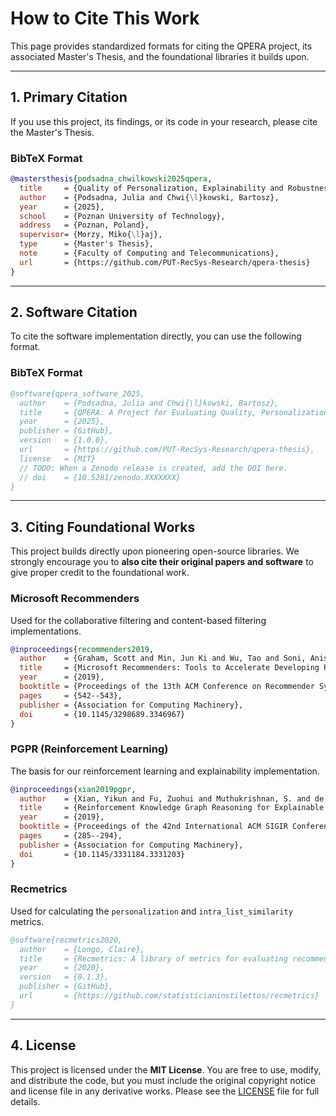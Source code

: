 # How to Cite This Work

This page provides standardized formats for citing the QPERA project, its associated Master's Thesis, and the foundational libraries it builds upon.

---

## 1. Primary Citation

If you use this project, its findings, or its code in your research, please cite the Master's Thesis.

### BibTeX Format

```bibtex
@mastersthesis{podsadna_chwilkowski2025qpera,
  title     = {Quality of Personalization, Explainability and Robustness of Recommendation Algorithms},
  author    = {Podsadna, Julia and Chwi{\l}kowski, Bartosz},
  year      = {2025},
  school    = {Poznan University of Technology},
  address   = {Poznan, Poland},
  supervisor= {Morzy, Miko{\l}aj},
  type      = {Master's Thesis},
  note      = {Faculty of Computing and Telecommunications},
  url       = {https://github.com/PUT-RecSys-Research/qpera-thesis}
}
```

---

## 2. Software Citation

To cite the software implementation directly, you can use the following format.

### BibTeX Format

```bibtex
@software{qpera_software_2025,
  author    = {Podsadna, Julia and Chwi{\l}kowski, Bartosz},
  title     = {QPERA: A Project for Evaluating Quality, Personalization, Explainability, and Robustness of Recommendation Algorithms},
  year      = {2025},
  publisher = {GitHub},
  version   = {1.0.0},
  url       = {https://github.com/PUT-RecSys-Research/qpera-thesis},
  license   = {MIT}
  // TODO: When a Zenodo release is created, add the DOI here.
  // doi    = {10.5281/zenodo.XXXXXXX}
}
```

---

## 3. Citing Foundational Works

This project builds directly upon pioneering open-source libraries. We strongly encourage you to **also cite their original papers and software** to give proper credit to the foundational work.

### Microsoft Recommenders

Used for the collaborative filtering and content-based filtering implementations.

```bibtex
@inproceedings{recommenders2019,
  author    = {Graham, Scott and Min, Jun Ki and Wu, Tao and Soni, Anish},
  title     = {Microsoft Recommenders: Tools to Accelerate Developing Recommender Systems},
  year      = {2019},
  booktitle = {Proceedings of the 13th ACM Conference on Recommender Systems (RecSys '19)},
  pages     = {542--543},
  publisher = {Association for Computing Machinery},
  doi       = {10.1145/3298689.3346967}
}
```

### PGPR (Reinforcement Learning)

The basis for our reinforcement learning and explainability implementation.

```bibtex
@inproceedings{xian2019pgpr,
  author    = {Xian, Yikun and Fu, Zuohui and Muthukrishnan, S. and de Melo, Gerard and Zhang, Yongfeng},
  title     = {Reinforcement Knowledge Graph Reasoning for Explainable Recommendation},
  year      = {2019},
  booktitle = {Proceedings of the 42nd International ACM SIGIR Conference on Research and Development in Information Retrieval (SIGIR '19)},
  pages     = {285--294},
  publisher = {Association for Computing Machinery},
  doi       = {10.1145/3331184.3331203}
}
```

### Recmetrics

Used for calculating the `personalization` and `intra_list_similarity` metrics.

```bibtex
@software{recmetrics2020,
  author    = {Longo, Claire},
  title     = {Recmetrics: A library of metrics for evaluating recommender systems},
  year      = {2020},
  version   = {0.1.3},
  publisher = {GitHub},
  url       = {https://github.com/statisticianinstilettos/recmetrics}
}
```

---

## 4. License

This project is licensed under the **MIT License**. You are free to use, modify, and distribute the code, but you must include the original copyright notice and license file in any derivative works. Please see the [LICENSE](https://github.com/PUT-RecSys-Research/qpera-thesis/blob/main/LICENSE) file for full details.
